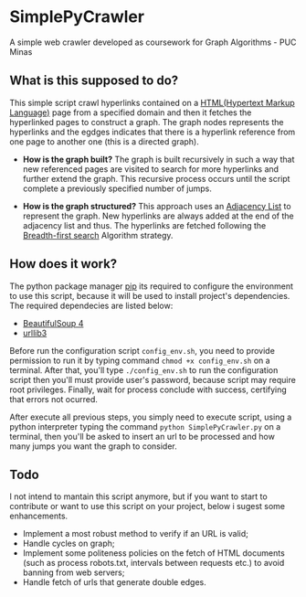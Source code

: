 # SimplePyCrawler

A simple web crawler developed as coursework for Graph Algorithms - PUC Minas 

## What is this supposed to do?
 
This simple script crawl hyperlinks contained on a [HTML(Hypertext Markup Language)](https://en.wikipedia.org/wiki/HTML) page from a specified domain and then it fetches the hyperlinked pages to construct a graph. The graph nodes represents the hyperlinks and the egdges indicates that there is a hyperlink reference from one page to another one (this is a directed graph). 
 
- **How is the graph built?** The graph is built recursively in such a way that new referenced pages are visited to search for more hyperlinks and further extend the graph. This recursive process occurs until the script complete a previously specified number of jumps. 

- **How is the graph structured?** This approach uses an [Adjacency List](https://en.wikipedia.org/wiki/Adjacency_list) to represent the graph. New hyperlinks are always added at the end of the adjacency list and thus. The hyperlinks are fetched following the [Breadth-first search](https://en.wikipedia.org/wiki/Breadth-first_search) Algorithm strategy.

## How does it work?

The python package manager [pip](https://pip.pypa.io/en/stable/) its required to configure the environment to use this script, because it will be used to install project's dependencies. The required dependecies are listed below:

- [BeautifulSoup 4](https://www.crummy.com/software/BeautifulSoup/bs4/doc/)
- [urllib3](https://urllib3.readthedocs.io/en/latest/)

Before run the configuration script ```config_env.sh```, you need to provide permission to run it by typing command ```chmod +x config_env.sh``` on a terminal. After that, you'll type ```./config_env.sh``` to run the configuration script then you'll must provide user's password, because script may require root privileges. Finally, wait for process conclude with success, certifying that errors not ocurred.

After execute all previous steps, you simply need to execute script, using a python interpreter typing the command ```python SimplePyCrawler.py``` on a terminal, then you'll be asked to insert an url to be processed and how many jumps you want the graph to consider.

## Todo 

I not intend to mantain this script anymore, but if you want to start to contribute or want to use this script on your project, below i sugest some enhancements.
  
  * Implement a most robust method to verify if an URL is valid;
  * Handle cycles on graph;
  * Implement some politeness policies on the fetch of HTML documents (such as process robots.txt, intervals between requests etc.) to avoid banning from web servers;
  * Handle fetch of urls that generate double edges.
 
